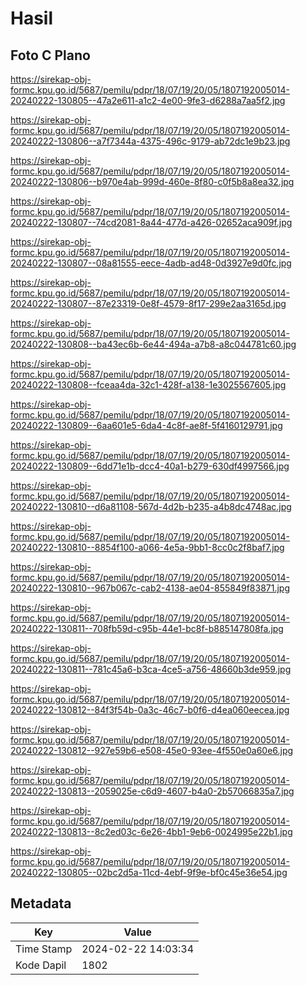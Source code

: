 # Hasil

## Foto C Plano

https://sirekap-obj-formc.kpu.go.id/5687/pemilu/pdpr/18/07/19/20/05/1807192005014-20240222-130805--47a2e611-a1c2-4e00-9fe3-d6288a7aa5f2.jpg

https://sirekap-obj-formc.kpu.go.id/5687/pemilu/pdpr/18/07/19/20/05/1807192005014-20240222-130806--a7f7344a-4375-496c-9179-ab72dc1e9b23.jpg

https://sirekap-obj-formc.kpu.go.id/5687/pemilu/pdpr/18/07/19/20/05/1807192005014-20240222-130806--b970e4ab-999d-460e-8f80-c0f5b8a8ea32.jpg

https://sirekap-obj-formc.kpu.go.id/5687/pemilu/pdpr/18/07/19/20/05/1807192005014-20240222-130807--74cd2081-8a44-477d-a426-02652aca909f.jpg

https://sirekap-obj-formc.kpu.go.id/5687/pemilu/pdpr/18/07/19/20/05/1807192005014-20240222-130807--08a81555-eece-4adb-ad48-0d3927e9d0fc.jpg

https://sirekap-obj-formc.kpu.go.id/5687/pemilu/pdpr/18/07/19/20/05/1807192005014-20240222-130807--87e23319-0e8f-4579-8f17-299e2aa3165d.jpg

https://sirekap-obj-formc.kpu.go.id/5687/pemilu/pdpr/18/07/19/20/05/1807192005014-20240222-130808--ba43ec6b-6e44-494a-a7b8-a8c044781c60.jpg

https://sirekap-obj-formc.kpu.go.id/5687/pemilu/pdpr/18/07/19/20/05/1807192005014-20240222-130808--fceaa4da-32c1-428f-a138-1e3025567605.jpg

https://sirekap-obj-formc.kpu.go.id/5687/pemilu/pdpr/18/07/19/20/05/1807192005014-20240222-130809--6aa601e5-6da4-4c8f-ae8f-5f4160129791.jpg

https://sirekap-obj-formc.kpu.go.id/5687/pemilu/pdpr/18/07/19/20/05/1807192005014-20240222-130809--6dd71e1b-dcc4-40a1-b279-630df4997566.jpg

https://sirekap-obj-formc.kpu.go.id/5687/pemilu/pdpr/18/07/19/20/05/1807192005014-20240222-130810--d6a81108-567d-4d2b-b235-a4b8dc4748ac.jpg

https://sirekap-obj-formc.kpu.go.id/5687/pemilu/pdpr/18/07/19/20/05/1807192005014-20240222-130810--8854f100-a066-4e5a-9bb1-8cc0c2f8baf7.jpg

https://sirekap-obj-formc.kpu.go.id/5687/pemilu/pdpr/18/07/19/20/05/1807192005014-20240222-130810--967b067c-cab2-4138-ae04-855849f83871.jpg

https://sirekap-obj-formc.kpu.go.id/5687/pemilu/pdpr/18/07/19/20/05/1807192005014-20240222-130811--708fb59d-c95b-44e1-bc8f-b885147808fa.jpg

https://sirekap-obj-formc.kpu.go.id/5687/pemilu/pdpr/18/07/19/20/05/1807192005014-20240222-130811--781c45a6-b3ca-4ce5-a756-48660b3de959.jpg

https://sirekap-obj-formc.kpu.go.id/5687/pemilu/pdpr/18/07/19/20/05/1807192005014-20240222-130812--84f3f54b-0a3c-46c7-b0f6-d4ea060eecea.jpg

https://sirekap-obj-formc.kpu.go.id/5687/pemilu/pdpr/18/07/19/20/05/1807192005014-20240222-130812--927e59b6-e508-45e0-93ee-4f550e0a60e6.jpg

https://sirekap-obj-formc.kpu.go.id/5687/pemilu/pdpr/18/07/19/20/05/1807192005014-20240222-130813--2059025e-c6d9-4607-b4a0-2b57066835a7.jpg

https://sirekap-obj-formc.kpu.go.id/5687/pemilu/pdpr/18/07/19/20/05/1807192005014-20240222-130813--8c2ed03c-6e26-4bb1-9eb6-0024995e22b1.jpg

https://sirekap-obj-formc.kpu.go.id/5687/pemilu/pdpr/18/07/19/20/05/1807192005014-20240222-130805--02bc2d5a-11cd-4ebf-9f9e-bf0c45e36e54.jpg


## Metadata

| Key        | Value               |
| ---------- | ------------------- |
| Time Stamp | 2024-02-22 14:03:34 |
| Kode Dapil | 1802                |



